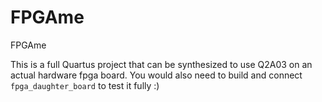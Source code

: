 # FPGAme
FPGAme
 
This is a full Quartus project that can be synthesized to use Q2A03 on an actual hardware fpga board.
You would also need to build and connect `fpga_daughter_board` to test it fully :)
